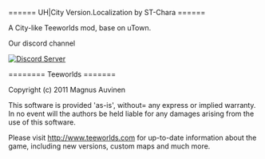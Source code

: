 ====== UH|City Version.Localization by ST-Chara ======

A City-like Teeworlds mod, base on uTown.


Our discord channel

[![Discord Server](https://discord.com/api/guilds/944126460338262036/widget.png?style=banner2)](https://discord.gg/UwYZWJVr)

======== Teeworlds =======

Copyright (c) 2011 Magnus Auvinen


This software is provided 'as-is', without= any express or implied
warranty. In no event will the authors be held liable for any damages
arising from the use of this software.


Please visit http://www.teeworlds.com for up-to-date information about 
the game, including new versions, custom maps and much more.
